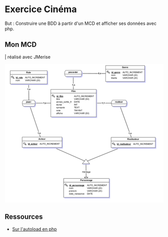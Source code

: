 # Exercice Cinéma
But : Construire une BDD à partir d'un MCD et afficher ses données avec php.

## Mon MCD
| réalisé avec JMerise

![mcd base de donnée cinéma](MCD-cinema.png)

## Ressources
- [Sur l'autoload en php](https://supunkavinda.blog/php/autoload-classes-namespaces)
